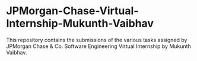 # JPMorgan-Chase-Virtual-Internship-Mukunth-Vaibhav
This repository contains the submissions of the various tasks assigned by JPMorgan Chase &amp; Co. Software Engineering Virtual Internship by Mukunth Vaibhav.

